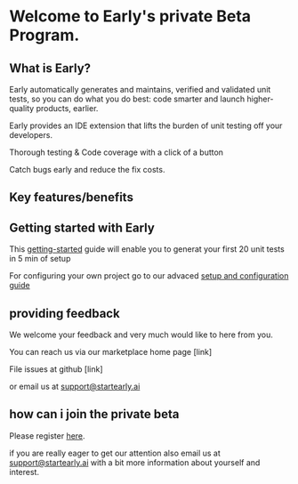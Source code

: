 
# Welcome to Early's private Beta Program.

  

## What is Early?

Early automatically generates and maintains, verified and validated unit tests, so you can do what you do best: code smarter and launch higher-quality products, earlier.

Early provides an IDE extension that lifts the burden of unit testing off your developers.

Thorough testing & Code coverage with a click of a button

Catch bugs early and reduce the fix costs.

  
  

## Key features/benefits

  

## Getting started with Early

  

This [getting-started](https://www.startearly.ai/elements/getting-started) guide will enable you to generat your first 20 unit tests in 5 min of setup

  

For configuring your own project go to our advaced [setup and configuration guide](https://www.startearly.ai/elements/setup-and-configuration-guide)

  

## providing feedback

  

We welcome your feedback and very much would like to here from you.

You can reach us via our marketplace home page [link]

File issues at github [link]

or email us at [support@startearly.ai](mailto:support@startearly.ai)

  
  
  

## how can i join the private beta

Please register [here](https://www.startearly.ai/beta).

if you are really eager to get our attention also email us at [support@startearly.ai](mailto:support@startearly.ai) with a bit more information about yourself and interest.
